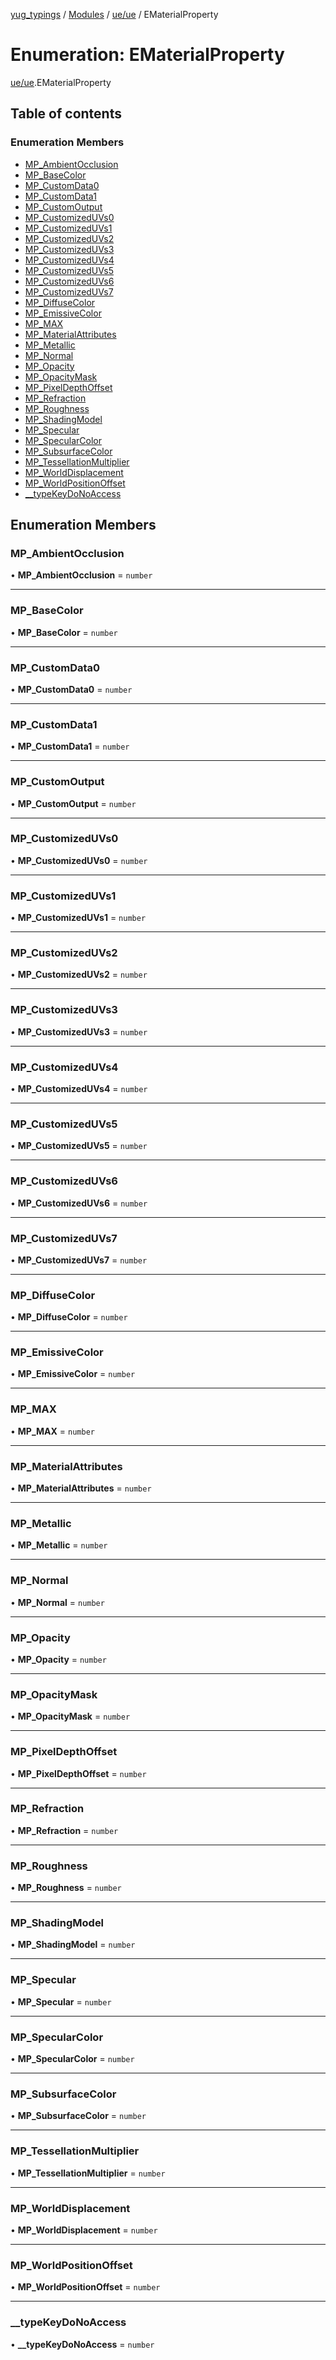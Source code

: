 [yug_typings](../README.md) / [Modules](../modules.md) / [ue/ue](../modules/ue_ue.md) / EMaterialProperty

# Enumeration: EMaterialProperty

[ue/ue](../modules/ue_ue.md).EMaterialProperty

## Table of contents

### Enumeration Members

- [MP\_AmbientOcclusion](ue_ue.EMaterialProperty.md#mp_ambientocclusion)
- [MP\_BaseColor](ue_ue.EMaterialProperty.md#mp_basecolor)
- [MP\_CustomData0](ue_ue.EMaterialProperty.md#mp_customdata0)
- [MP\_CustomData1](ue_ue.EMaterialProperty.md#mp_customdata1)
- [MP\_CustomOutput](ue_ue.EMaterialProperty.md#mp_customoutput)
- [MP\_CustomizedUVs0](ue_ue.EMaterialProperty.md#mp_customizeduvs0)
- [MP\_CustomizedUVs1](ue_ue.EMaterialProperty.md#mp_customizeduvs1)
- [MP\_CustomizedUVs2](ue_ue.EMaterialProperty.md#mp_customizeduvs2)
- [MP\_CustomizedUVs3](ue_ue.EMaterialProperty.md#mp_customizeduvs3)
- [MP\_CustomizedUVs4](ue_ue.EMaterialProperty.md#mp_customizeduvs4)
- [MP\_CustomizedUVs5](ue_ue.EMaterialProperty.md#mp_customizeduvs5)
- [MP\_CustomizedUVs6](ue_ue.EMaterialProperty.md#mp_customizeduvs6)
- [MP\_CustomizedUVs7](ue_ue.EMaterialProperty.md#mp_customizeduvs7)
- [MP\_DiffuseColor](ue_ue.EMaterialProperty.md#mp_diffusecolor)
- [MP\_EmissiveColor](ue_ue.EMaterialProperty.md#mp_emissivecolor)
- [MP\_MAX](ue_ue.EMaterialProperty.md#mp_max)
- [MP\_MaterialAttributes](ue_ue.EMaterialProperty.md#mp_materialattributes)
- [MP\_Metallic](ue_ue.EMaterialProperty.md#mp_metallic)
- [MP\_Normal](ue_ue.EMaterialProperty.md#mp_normal)
- [MP\_Opacity](ue_ue.EMaterialProperty.md#mp_opacity)
- [MP\_OpacityMask](ue_ue.EMaterialProperty.md#mp_opacitymask)
- [MP\_PixelDepthOffset](ue_ue.EMaterialProperty.md#mp_pixeldepthoffset)
- [MP\_Refraction](ue_ue.EMaterialProperty.md#mp_refraction)
- [MP\_Roughness](ue_ue.EMaterialProperty.md#mp_roughness)
- [MP\_ShadingModel](ue_ue.EMaterialProperty.md#mp_shadingmodel)
- [MP\_Specular](ue_ue.EMaterialProperty.md#mp_specular)
- [MP\_SpecularColor](ue_ue.EMaterialProperty.md#mp_specularcolor)
- [MP\_SubsurfaceColor](ue_ue.EMaterialProperty.md#mp_subsurfacecolor)
- [MP\_TessellationMultiplier](ue_ue.EMaterialProperty.md#mp_tessellationmultiplier)
- [MP\_WorldDisplacement](ue_ue.EMaterialProperty.md#mp_worlddisplacement)
- [MP\_WorldPositionOffset](ue_ue.EMaterialProperty.md#mp_worldpositionoffset)
- [\_\_typeKeyDoNoAccess](ue_ue.EMaterialProperty.md#__typekeydonoaccess)

## Enumeration Members

### MP\_AmbientOcclusion

• **MP\_AmbientOcclusion** = `number`

___

### MP\_BaseColor

• **MP\_BaseColor** = `number`

___

### MP\_CustomData0

• **MP\_CustomData0** = `number`

___

### MP\_CustomData1

• **MP\_CustomData1** = `number`

___

### MP\_CustomOutput

• **MP\_CustomOutput** = `number`

___

### MP\_CustomizedUVs0

• **MP\_CustomizedUVs0** = `number`

___

### MP\_CustomizedUVs1

• **MP\_CustomizedUVs1** = `number`

___

### MP\_CustomizedUVs2

• **MP\_CustomizedUVs2** = `number`

___

### MP\_CustomizedUVs3

• **MP\_CustomizedUVs3** = `number`

___

### MP\_CustomizedUVs4

• **MP\_CustomizedUVs4** = `number`

___

### MP\_CustomizedUVs5

• **MP\_CustomizedUVs5** = `number`

___

### MP\_CustomizedUVs6

• **MP\_CustomizedUVs6** = `number`

___

### MP\_CustomizedUVs7

• **MP\_CustomizedUVs7** = `number`

___

### MP\_DiffuseColor

• **MP\_DiffuseColor** = `number`

___

### MP\_EmissiveColor

• **MP\_EmissiveColor** = `number`

___

### MP\_MAX

• **MP\_MAX** = `number`

___

### MP\_MaterialAttributes

• **MP\_MaterialAttributes** = `number`

___

### MP\_Metallic

• **MP\_Metallic** = `number`

___

### MP\_Normal

• **MP\_Normal** = `number`

___

### MP\_Opacity

• **MP\_Opacity** = `number`

___

### MP\_OpacityMask

• **MP\_OpacityMask** = `number`

___

### MP\_PixelDepthOffset

• **MP\_PixelDepthOffset** = `number`

___

### MP\_Refraction

• **MP\_Refraction** = `number`

___

### MP\_Roughness

• **MP\_Roughness** = `number`

___

### MP\_ShadingModel

• **MP\_ShadingModel** = `number`

___

### MP\_Specular

• **MP\_Specular** = `number`

___

### MP\_SpecularColor

• **MP\_SpecularColor** = `number`

___

### MP\_SubsurfaceColor

• **MP\_SubsurfaceColor** = `number`

___

### MP\_TessellationMultiplier

• **MP\_TessellationMultiplier** = `number`

___

### MP\_WorldDisplacement

• **MP\_WorldDisplacement** = `number`

___

### MP\_WorldPositionOffset

• **MP\_WorldPositionOffset** = `number`

___

### \_\_typeKeyDoNoAccess

• **\_\_typeKeyDoNoAccess** = `number`
